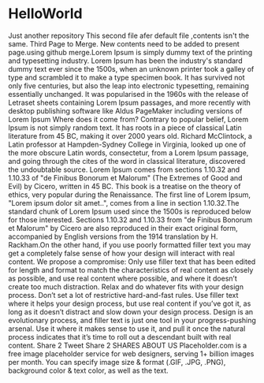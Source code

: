 # HelloWorld
Just another repository
This second file afer default file ,contents isn't the same.
Third Page to Merge.
New contents need to be added to present page.using github merge.Lorem Ipsum is simply dummy text of the printing and typesetting industry. Lorem Ipsum has been the industry's standard dummy text ever since the 1500s, when an unknown printer took a galley of type and scrambled it to make a type specimen book. It has survived not only five centuries, but also the leap into electronic typesetting, remaining essentially unchanged. It was popularised in the 1960s with the release of Letraset sheets containing Lorem Ipsum passages, and more recently with desktop publishing software like Aldus PageMaker including versions of Lorem Ipsum Where does it come from?
Contrary to popular belief, Lorem Ipsum is not simply random text. It has roots in a piece of classical Latin literature from 45 BC, making it over 2000 years old. Richard McClintock, a Latin professor at Hampden-Sydney College in Virginia, looked up one of the more obscure Latin words, consectetur, from a Lorem Ipsum passage, and going through the cites of the word in classical literature, discovered the undoubtable source. Lorem Ipsum comes from sections 1.10.32 and 1.10.33 of "de Finibus Bonorum et Malorum" (The Extremes of Good and Evil) by Cicero, written in 45 BC. This book is a treatise on the theory of ethics, very popular during the Renaissance. The first line of Lorem Ipsum, "Lorem ipsum dolor sit amet..", comes from a line in section 1.10.32.The standard chunk of Lorem Ipsum used since the 1500s is reproduced below for those interested. Sections 1.10.32 and 1.10.33 from "de Finibus Bonorum et Malorum" by Cicero are also reproduced in their exact original form, accompanied by English versions from the 1914 translation by H. Rackham.On the other hand, if you use poorly formatted filler text you may get a completely false sense of how your design will interact with real content. We propose a compromise: Only use filler text that has been edited for length and format to match the characteristics of real content as closely as possible, and use real content where possible, and where it doesn’t create too much distraction. Relax and do whatever fits with your design process. Don’t set a lot of restrictive hard-and-fast rules. Use filler text where it helps your design process, but use real content if you’ve got it, as long as it doesn’t distract and slow down your design process. Design is an evolutionary process, and filler text is just one tool in your progress-pushing arsenal. Use it where it makes sense to use it, and pull it once the natural process indicates that it’s time to roll out a descendant built with real content. Share 2 Tweet Share 2 SHARES ABOUT US Placeholder.com is a free image placeholder service for web designers, serving 1+ billion images per month. You can specify image size & format (.GIF, .JPG, .PNG), background color & text color, as well as the text. 
